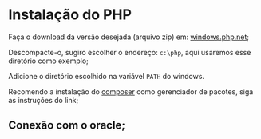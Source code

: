 # Instalação do PHP

Faça o download da versão desejada (arquivo zip) em: [windows.php.net](http://windows.php.net/download/);

Descompacte-o, sugiro escolher o endereço: ```c:\php```, aqui usaremos esse diretório como exemplo;

Adicione o diretório escolhido na variável ```PATH``` do windows.

Recomendo a instalação do [composer](https://getcomposer.org/doc/00-intro.md#installation-windows) como gerenciador de pacotes, siga as instruções do link;

## Conexão com o oracle;
